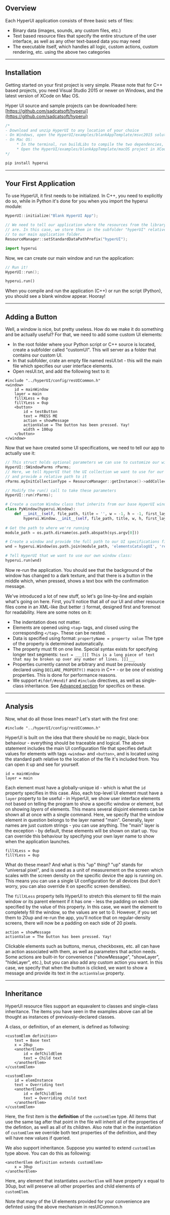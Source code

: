## Overview
Each HyperUI application consists of three basic sets of files:

- Binary data (images, sounds, any custom files, etc.)
- Text based resource files that specify the entire structure of the user interface, as well as any other text-based data you may need
- The executable itself, which handles all logic, custom actions, custom rendering, etc. using the above two categories

------------

## Installation
Getting started on your first project is very simple. Please note that for C++ based projects, you need Visual Studio 2015 or newer on Windows, and the latest version of XCode on Mac OS.

Hyper UI source and sample projects can be downloaded here: [https://github.com/sadcatsoft/hyperui](https://github.com/sadcatsoft/hyperui)

``` c++ tab="C++"
/* 
- Download and unzip HyperUI to any location of your choice
- On Windows, open the HyperUI/examples/blankAppTemplate/msvc2015 solution in Visual Studio
- On Mac OS:
     * In the terminal, run buildLibs to compile the two dependencies, freetype and libpng
     * Open the HyperUI/examples/blankAppTemplate/macOS project in XCode
*/
```

``` python tab="Python"
pip install hyperui
```

------------

## Your First Application
To use HyperUI, it first needs to be initialized. In C++, you need to explicitly do so, while in Python it's done for you when you import the hyperui module:

``` c++ tab="C++"
HyperUI::initialize("Blank HyperUI App");

// We need to tell our application where the resources from the library
// are. In this case, we store them in the subfolder "hyperUI" relative
// to our main application folder.
ResourceManager::setStandardDataPathPrefix("hyperUI");
```

``` python tab="Python"
import hyperui
```

Now, we can create our main window and run the application:

``` c++ tab="C++"
// Run it!
HyperUI::run();
```

``` python tab="Python"
hyperui.run()
```

When you compile and run the application (C++) or run the script (Python), you should see a blank window appear. Hooray!

------------

## Adding a Button
Well, a window is nice, but pretty useless. How do we make it do something and be actually useful? For that, we need to add some custom UI elements:

- In the root folder where your Python script or C++ source is located, create a subfolder called "customUI". This will server as a folder that contains our custom UI.
- In that subfolder, crate an empty file named resUI.txt - this will the main file which specifies our user interface elements.
- Open resUI.txt, and add the following text to it:
```
#include "../hyperUI/config/resUICommon.h"
<window>
	id = mainWindow
	layer = main
	fillXLess = 0up
	fillYLess = 0up
	<button>
		id = testButton
		text = PRESS ME
		action = showMessage
		actionValue = The button has been pressed. Yay!
		width = 100up
	</button>
</window>
```

Now that we have created some UI specifications, we need to tell our app to actually use it:

``` c++ tab="C++"
// This struct holds optional parameters we can use to customize our window
HyperUI::SWindowParms rParms;
// Here, we tell HyperUI that the UI collection we want to use for our window is resUI.txt 
// and provide a relative path to it
rParms.myInitCollectionType = ResourceManager::getInstance()->addCollection("customUI" FOLDER_SEP "resUI.txt", true);

// Modify the run() call to take these parameters
HyperUI::run(rParms);
```

``` python tab="Python"
# Create a custom Window class that inherits from our base HyperUI window
class PyWindow(hyperui.Window):
    def __init__(self, file_path, title = '', w = -1, h = -1, first_layer = ''):
        hyperui.Window.__init__(self, file_path, title, w, h, first_layer)
		
# Get the path to where we're running
module_path = os.path.dirname(os.path.abspath(sys.argv[0]))

# Create a window and provide the full path to our UI specifications file
wnd = hyperui.Window(os.path.join(module_path, 'elementsCatalogUI', 'resUI.txt'))

# Tell HyperUI that we want to use our own window class:
hyperui.run(wnd)
```


Now re-run the application. You should see that the background of the window has changed to a dark texture, and that there is a button in the middle which, when pressed, shows a text box with the confirmation message.

We've introduced a lot of new stuff, so let's go line-by-line and explain what's going on here. First, you'll notice that all of our UI and other resource files come in an XML-like (but better :) format, designed first and foremost for readability. Here are some notes on it:

- The indentation does not matter.
- Elements are opened using `<tag>` tags, and closed using the corresponding `</tag>`. These can be nested.
- Data is specified using format: `propertyName = property value` The type of the property is determined automatically.
- The property must fit on one line. Special syntax exists for specifying longer text segments: `text = ___[[[ This is a long piece of text that may be broken up over any number of lines. ]]]___`
- Properties currently cannot be arbitrary and must be previously declared using `DECLARE_PROPERTY()` macro in C++ - or be one of existing properties. This is done for performance reasons.
- We support `#ifdef/#endif` and `#include` directives, as well as single-class inheritance. See [Advanced section](advanced.md) for specifics on these.

------------

## Analysis

Now, what do all those lines mean? Let's start with the first one:
```
#include "../hyperUI/config/resUICommon.h"
```
HyperUI is built on the idea that there should be no magic, black-box behaviour - everything should be traceable and logical. The above statement includes the main UI configuration file that specifies default values for elements with tags `<window>` and `<button>`, and is located using the standard path relative to the location of the file it's included from. You can open it up and see for yourself.

```
id = mainWindow
layer = main
```
Each element must have a globally-unique id - which is what the `id` property specifies in this case. Also, each top-level UI element must have a `layer` property to be useful - in HyperUI, we show user interface elements not based on telling the program to show a specific window or element, but on showing *layers* of elements. This means several disjoint elements can be shown all at once with a single command. Here, we specify that the window element in question belongs to the layer named "main". Generally, layer names are just custom strings - you can use anything. The "main" layer is the exception - by default, these elements will be shown on start up. You can override this behaviour by specifying your own layer name to show when the application launches.

```
fillXLess = 0up
fillYLess = 0up
```
What do these mean? And what is this "up" thing? "up" stands for "universal pixel", and is used as a unit of measurement on the screen which scales with the screen density on the specific device the app is running on. This means you can use a single UI configuration for all devices (but don't worry, you can also override it on specific screen densities).

The `fillXLess` property tells HyperUI to stretch this element to fill the main window or its parent element if it has one - less the padding on each side specified by the value of this property. In this case, we want the element to completely fill the window, so the values are set to 0. However, if you set them to 20up and re-run the app, you'll notice that on regular-density screens, there will now be a padding on each side of 20 pixels.

```
action = showMessage
actionValue = The button has been pressed. Yay!
```
Clickable elements such as buttons, menus, checkboxes, etc. all can have an action associated with them, as well as parameters that action needs. Some actions are built-in for convenience ("showMessage", "showLayer", "hideLayer", etc.), but you can also add any custom action you want. In this case, we specify that when the button is clicked, we want to show a message and provide its text in the `actionValue` property.

------------

## Inheritance

HyperUI resource files support an equavalent to classes and single-class inheritance. The items you have seen in the examples above can all be thought as instances of previously-declared classes.

A class, or definition, of an element, is defined as follwoing:

```
<customElem definition>
	text = Base text
	x = 20up
	<anotherElem>
		id = defChildElem
		text = Child text
	</anotherElem>
</customElem>

<customElem>
	id = elemInstance
	text = Overriding text
	<anotherElem>
		id = defChildElem
		text = Overriding child text
	</anotherElem>
</customElem>
```

Here, the first item is the **definition** of the `customElem` type. All items that use the same tag after that point in the file will inherit all of the properties of the defintion, as well as all of its children. Also note that in the instantiation of `customElem` we override both text properties of the definition, and they will have new values if queried. 

We also support inheritance. Suppose you wanted to extend `customElem` type above. You can do this as following:
```
<anotherElem definition extends customElem>
	x = 30up
</anotherElem>
```
Here, any element that instantiates `anotherElem` will have property x equal to 30up, but will preserve all other properties and child elements of `customElem`.

Note that many of the UI elements provided for your convenience are definted using the above mechanism in resUICommon.h